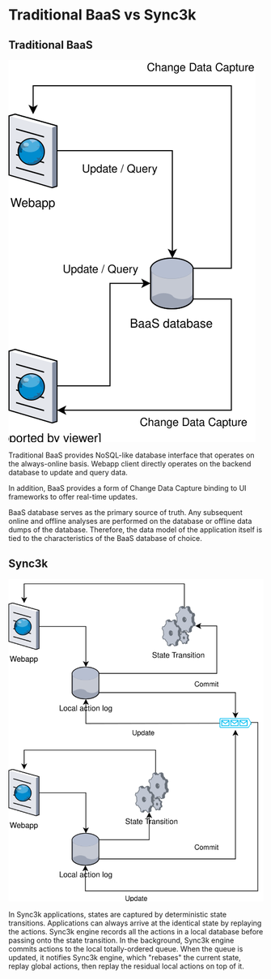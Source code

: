 # Traditional BaaS vs Sync3k

## Traditional BaaS

![BaaS1](../images/baas1.svg)

Traditional BaaS provides NoSQL-like database interface that operates on the always-online basis. Webapp client directly operates on the backend database to update and query data.

In addition, BaaS provides a form of Change Data Capture binding to UI frameworks to offer real-time updates.

BaaS database serves as the primary source of truth. Any subsequent online and offline analyses are performed on the database or offline data dumps of the database. Therefore, the data model of the application itself is tied to the characteristics of the BaaS database of choice.

## Sync3k

![Sync3k](../images/sync3k.svg)

In Sync3k applications, states are captured by deterministic state transitions. Applications can always arrive at the identical state by replaying the actions. Sync3k engine records all the actions in a local database before passing onto the state transition. In the background, Sync3k engine commits actions to the local totally-ordered queue. When the queue is updated, it notifies Sync3k engine, which "rebases" the current state, replay global actions, then replay the residual local actions on top of it.

